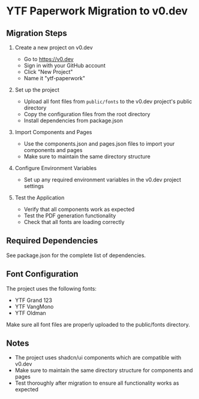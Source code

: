 # YTF Paperwork Migration to v0.dev

## Migration Steps

1. Create a new project on v0.dev
   - Go to https://v0.dev
   - Sign in with your GitHub account
   - Click "New Project"
   - Name it "ytf-paperwork"

2. Set up the project
   - Upload all font files from `public/fonts` to the v0.dev project's public directory
   - Copy the configuration files from the root directory
   - Install dependencies from package.json

3. Import Components and Pages
   - Use the components.json and pages.json files to import your components and pages
   - Make sure to maintain the same directory structure

4. Configure Environment Variables
   - Set up any required environment variables in the v0.dev project settings

5. Test the Application
   - Verify that all components work as expected
   - Test the PDF generation functionality
   - Check that all fonts are loading correctly

## Required Dependencies

See package.json for the complete list of dependencies.

## Font Configuration

The project uses the following fonts:
- YTF Grand 123
- YTF VangMono
- YTF Oldman

Make sure all font files are properly uploaded to the public/fonts directory.

## Notes

- The project uses shadcn/ui components which are compatible with v0.dev
- Make sure to maintain the same directory structure for components and pages
- Test thoroughly after migration to ensure all functionality works as expected
